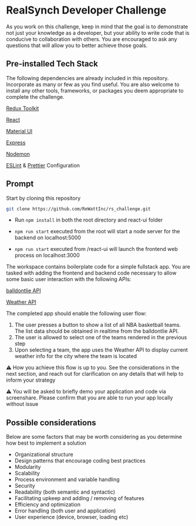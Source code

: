 # RealSynch Developer Challenge

As you work on this challenge, keep in mind that the goal is to demonstrate not just your knowledge as a developer, but your ability to write code that is conducive to collaboration with others. You are encouraged to ask any questions that will allow you to better achieve those goals.

## Pre-installed Tech Stack

The following dependencies are already included in this repository. Incorporate as many or few as you find useful. You are also welcome to install any other tools, frameworks, or packages you deem appropriate to complete the challenge.

[Redux Toolkit](https://redux-toolkit.js.org/)

[React](https://reactjs.org/)

[Material UI](https://mui.com/)

[Express](https://expressjs.com/)

[Nodemon](https://www.npmjs.com/package/nodemon)

[ESLint](https://eslint.org/) & [Prettier](https://prettier.io/) Configuration

## Prompt

Start by cloning this repository

```bash
git clone https://github.com/ReWattInc/rs_challenge.git
```

- Run `npm install` in both the root directory and react-ui folder

- `npm run start` executed from the root will start a node server for the backend on localhost:5000

- `npm run start` executed from /react-ui will launch the frontend web process on localhost:3000

The workspace contains boilerplate code for a simple fullstack app. You are tasked with adding the frontend and backend code necessary to allow some basic user interaction with the following APIs:

[balldontlie API](https://www.balldontlie.io/)

[Weather API](https://www.weatherapi.com/)

The completed app should enable the following user flow:

1. The user presses a button to show a list of all NBA basketball teams. The list data should be obtained in realtime from the balldontlie API.
2. The user is allowed to select one of the teams rendered in the previous step
3. Upon selecting a team, the app uses the Weather API to display current weather info for the city where the team is located

⚠️ How you achieve this flow is up to you. See the considerations in the next section, and reach out for clarification on any details that will help to inform your strategy

⚠️ You will be asked to briefly demo your application and code via screenshare. Please confirm that you are able to run your app locally without issue

## Possible considerations

Below are some factors that may be worth considering as you determine how best to implement a solution

- Organizational structure
- Design patterns that encourage coding best practices
- Modularity
- Scalability
- Process environment and variable handling
- Security
- Readability (both semantic and syntactic)
- Facilitating upkeep and adding / removing of features
- Efficiency and optimization
- Error handling (both user and application)
- User experience (device, browser, loading etc)